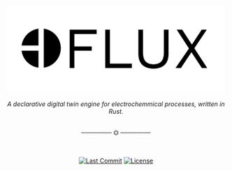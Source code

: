 <p align="center"><img src="assets/FLUX_Light.png" width=500px></p>

<p align="center"><em>A declarative digital twin engine for electrochemmical processes, written in Rust.</em></p>

<br/>
<div align="center">───────  ⏣  ───────</div>
<br/>
<br/>

<div align ="center">

[![Last Commit](https://img.shields.io/github/last-commit/pabloagn/flux?style=for-the-badge&logo=git&logoColor=white&color=7AA89F&labelColor=000000&label=LAST%20COMMIT)](https://github.com/pabloagn/flux/commits/main) [![License](https://img.shields.io/github/license/pabloagn/flux?style=for-the-badge&color=7AA89F&labelColor=000000)](https://github.com/pabloagn/flux/blob/main/LICENSE)


